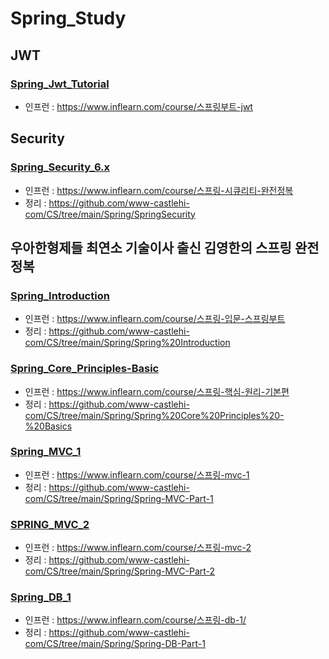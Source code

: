 # Spring_Study
## JWT
### [Spring_Jwt_Tutorial](https://github.com/www-castlehi-com/Spring_Study/tree/master/Spring_Jwt_Tutorial)
- 인프런 : https://www.inflearn.com/course/스프링부트-jwt
## Security
### [Spring_Security_6.x](https://github.com/www-castlehi-com/Spring_Study/tree/master/Spring_Security_6.x)
- 인프런 : https://www.inflearn.com/course/스프링-시큐리티-완전정복
- 정리 : https://github.com/www-castlehi-com/CS/tree/main/Spring/SpringSecurity
## 우아한형제들 최연소 기술이사 출신 김영한의 스프링 완전 정복
### [Spring_Introduction](https://github.com/www-castlehi-com/Spring_Study/tree/master/Spring_Introduction)
- 인프런 : https://www.inflearn.com/course/스프링-입문-스프링부트
- 정리 : https://github.com/www-castlehi-com/CS/tree/main/Spring/Spring%20Introduction
### [Spring_Core_Principles-Basic](https://github.com/www-castlehi-com/Spring_Study/tree/master/Spring_Core_Principles-Basic)
- 인프런 : https://www.inflearn.com/course/스프링-핵심-원리-기본편
- 정리 : https://github.com/www-castlehi-com/CS/tree/main/Spring/Spring%20Core%20Principles%20-%20Basics
### [Spring_MVC_1](https://github.com/www-castlehi-com/Spring_Study/tree/master/Spring_MVC_1)
- 인프런 : https://www.inflearn.com/course/스프링-mvc-1
- 정리 : https://github.com/www-castlehi-com/CS/tree/main/Spring/Spring-MVC-Part-1
### [SPRING_MVC_2](https://github.com/www-castlehi-com/Spring_Study/tree/master/Spring_MVC_2)
- 인프런 : https://www.inflearn.com/course/스프링-mvc-2
- 정리 : https://github.com/www-castlehi-com/CS/tree/main/Spring/Spring-MVC-Part-2
### [Spring_DB_1](https://github.com/www-castlehi-com/Spring_Study/tree/master/Spring_DB_1)
- 인프런 : https://www.inflearn.com/course/스프링-db-1/
- 정리 : https://github.com/www-castlehi-com/CS/tree/main/Spring/Spring-DB-Part-1

